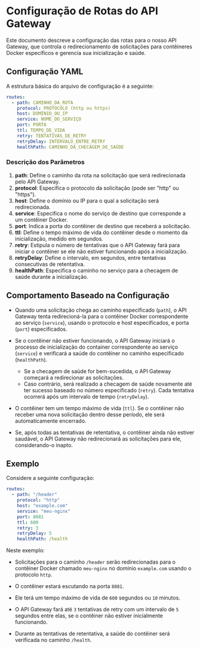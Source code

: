 # Configuração de Rotas do API Gateway

Este documento descreve a configuração das rotas para o nosso API Gateway, que controla o redirecionamento de solicitações para contêineres Docker específicos e gerencia sua inicialização e saúde.

## Configuração YAML

A estrutura básica do arquivo de configuração é a seguinte:

```yaml
routes:
  - path: CAMINHO_DA_ROTA
    protocol: PROTOCOLO (http ou https)
    host: DOMÍNIO_OU_IP
    service: NOME_DO_SERVIÇO
    port: PORTA
    ttl: TEMPO_DE_VIDA
    retry: TENTATIVAS_DE_RETRY
    retryDelay: INTERVALO_ENTRE_RETRY
    healthPath: CAMINHO_DA_CHECAGEM_DE_SAÚDE
```

### Descrição dos Parâmetros

1. **path**: Define o caminho da rota na solicitação que será redirecionada pelo API Gateway.
2. **protocol**: Especifica o protocolo da solicitação (pode ser "http" ou "https").
3. **host**: Define o domínio ou IP para o qual a solicitação será redirecionada.
4. **service**: Especifica o nome do serviço de destino que corresponde a um contêiner Docker.
5. **port**: Indica a porta do contêiner de destino que receberá a solicitação.
6. **ttl**: Define o tempo máximo de vida do contêiner desde o momento da inicialização, medido em segundos.
7. **retry**: Estipula o número de tentativas que o API Gateway fará para iniciar o contêiner se ele não estiver funcionando após a inicialização.
8. **retryDelay**: Define o intervalo, em segundos, entre tentativas consecutivas de retentativa.
9. **healthPath**: Especifica o caminho no serviço para a checagem de saúde durante a inicialização.

## Comportamento Baseado na Configuração

- Quando uma solicitação chega ao caminho especificado (`path`), o API Gateway tenta redirecioná-la para o contêiner Docker correspondente ao serviço (`service`), usando o protocolo e host especificados, e porta (`port`) especificados.

- Se o contêiner não estiver funcionando, o API Gateway iniciará o processo de inicialização do container correspondente ao serviço (`service`) e verificará a saúde do contêiner no caminho especificado (`healthPath`).
  - Se a checagem de saúde for bem-sucedida, o API Gateway começará a redirecionar as solicitações.
  - Caso contrário, será realizado a checagem de saúde novamente até ter sucesso baseado no número especificado (`retry`). Cada tentativa ocorrerá após um intervalo de tempo (`retryDelay`).

- O contêiner tem um tempo máximo de vida (`ttl`). Se o contêiner não receber uma nova solicitação dentro desse período, ele será automaticamente encerrado.

- Se, após todas as tentativas de retentativa, o contêiner ainda não estiver saudável, o API Gateway não redirecionará as solicitações para ele, considerando-o inapto.

## Exemplo

Considere a seguinte configuração:

```yaml
routes:
  - path: "/header"
    protocol: "http"
    host: "example.com"
    service: "meu-nginx"
    port: 8081
    ttl: 600
    retry: 3
    retryDelay: 5
    healthPath: /health
```

Neste exemplo:

- Solicitações para o caminho `/header` serão redirecionadas para o contêiner Docker chamado `meu-nginx` no domínio `example.com` usando o protocolo `http`.

- O contêiner estará escutando na porta `8081`.

- Ele terá um tempo máximo de vida de `600` segundos ou `10` minutos.

- O API Gateway fará até `3` tentativas de retry com um intervalo de `5` segundos entre elas, se o contêiner não estiver inicialmente funcionando.

- Durante as tentativas de retentativa, a saúde do contêiner será verificada no caminho `/health`.

